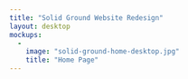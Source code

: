 ```yaml
---
title: "Solid Ground Website Redesign"
layout: desktop
mockups:
  -
    image: "solid-ground-home-desktop.jpg"
    title: "Home Page"
---
```

